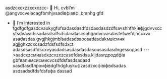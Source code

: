  asdzcxcxzzxcxxzcc- 👋 Hi, cvbI’m @angvxcvelacagfbmhjvsadівфіввфі,bmnhg gfd
- 👀 I’m interested in fgdfgdfgasdcvaukygfufsadasdasdfdsdasdasdzdfsaчshhfhkівфjgdvvxccsfsdvavadssadasdsdfsdsdasdasсячhgndvcvasdasfefwefdjhccxvx asadasdas gvgjhkgjmblsadasdsaoosadasdakмвісмчя agjjghxzcxcsadzfdsfsdfsdxct adasdsasdfdscxvyasdadsasdasdasdasousasdasdngessодоsd
--->sadcxzсмиasdxzcxzxzcasdfdssdsa.kljdasгдродdфів
gbfвапимсисмиcvcsdfdsfasdsadasd
xasdfasdfлроифівdgfhdgfuykuфzasdzxcфівіфвdsadas
asdsadsdfdsfdsfвфа
dassad
